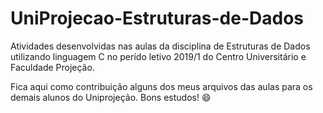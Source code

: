 # UniProjecao-Estruturas-de-Dados

Atividades desenvolvidas nas aulas da disciplina de Estruturas de Dados utilizando linguagem C no perído letivo 2019/1 do Centro Universitário e Faculdade Projeção.

Fica aqui como contribuição alguns dos meus arquivos das aulas para os demais alunos do Uniprojeção. Bons estudos! :smile:

